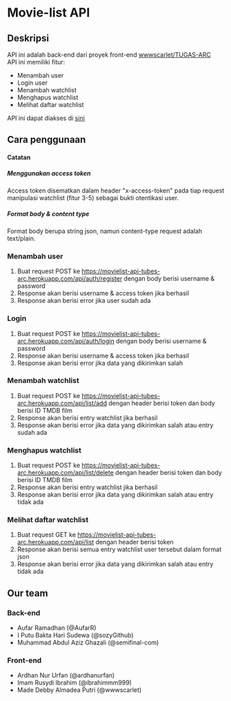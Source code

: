 # Movie-list API
## Deskripsi
API ini adalah back-end dari proyek front-end [wwwscarlet/TUGAS-ARC](https://github.com/wwwscarlet/TUGAS-ARC)\
API ini memiliki fitur:
  - Menambah user
  - Login user
  - Menambah watchlist
  - Menghapus watchlist
  - Melihat daftar watchlist

API ini dapat diakses di [sini](https://movielist-api-tubes-arc.herokuapp.com/)
## Cara penggunaan
#### Catatan
##### Menggunakan access token
Access token disematkan dalam header "x-access-token" pada tiap request manipulasi watchlist (fitur 3-5) sebagai bukti otentikasi user.
##### Format body & content type
Format body berupa string json, namun content-type request adalah text/plain.
### Menambah user
1. Buat request POST ke https://movielist-api-tubes-arc.herokuapp.com/api/auth/register dengan body berisi username & password
2. Response akan berisi username & access token jika berhasil
3. Response akan berisi error jika user sudah ada
### Login
1. Buat request POST ke https://movielist-api-tubes-arc.herokuapp.com/api/auth/login dengan body berisi username & password
2. Response akan berisi username & access token jika berhasil
3. Response akan berisi error jika data yang dikirimkan salah
### Menambah watchlist
1. Buat request POST ke https://movielist-api-tubes-arc.herokuapp.com/api/list/add dengan header berisi token dan body berisi ID TMDB film
2. Response akan berisi entry watchlist jika berhasil
3. Response akan berisi error jika data yang dikirimkan salah atau entry sudah ada
### Menghapus watchlist
1. Buat request POST ke https://movielist-api-tubes-arc.herokuapp.com/api/list/delete dengan header berisi token dan body berisi ID TMDB film
2. Response akan berisi entry watchlist jika berhasil
3. Response akan berisi error jika data yang dikirimkan salah atau entry tidak ada
### Melihat daftar watchlist
1. Buat request GET ke https://movielist-api-tubes-arc.herokuapp.com/api/list dengan header berisi token
2. Response akan berisi semua entry watchlist user tersebut dalam format json
3. Response akan berisi error jika data yang dikirimkan salah atau entry tidak ada
## Our team
### Back-end
- Aufar Ramadhan (@AufarR)
- I Putu Bakta Hari Sudewa (@sozyGithub)
- Muhammad Abdul Aziz Ghazali (@semifinal-com)
### Front-end
- Ardhan Nur Urfan (@ardhanurfan)
- Imam Rusydi Ibrahim (@ibrahimmm999)
- Made Debby Almadea Putri (@wwwscarlet)
